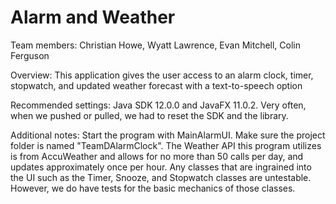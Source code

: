 # Alarm and Weather

Team members: Christian Howe, Wyatt Lawrence, Evan Mitchell, Colin Ferguson

Overview: This application gives the user access to an alarm clock, timer, stopwatch, and updated weather forecast with a text-to-speech option

Recommended settings: Java SDK 12.0.0 and JavaFX 11.0.2. Very often, when we pushed or pulled, we had to reset the SDK and the library.

Additional notes: Start the program with MainAlarmUI. Make sure the project folder is named "TeamDAlarmClock". The Weather API this program utilizes is from AccuWeather and allows for no more than 50 calls per day, and updates approximately once per hour. Any classes that are ingrained into the UI such as the Timer, Snooze, and Stopwatch classes are untestable. However, we do have tests for the basic mechanics of those classes.
